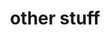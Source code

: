 ---
layout: page
title: other stuff
nav: true
nav_order: 6
dropdown: true
children: 
    - title: projects
      permalink: /projects/    
    - title: divider
    - title: repositories
      permalink: /repositories/
---